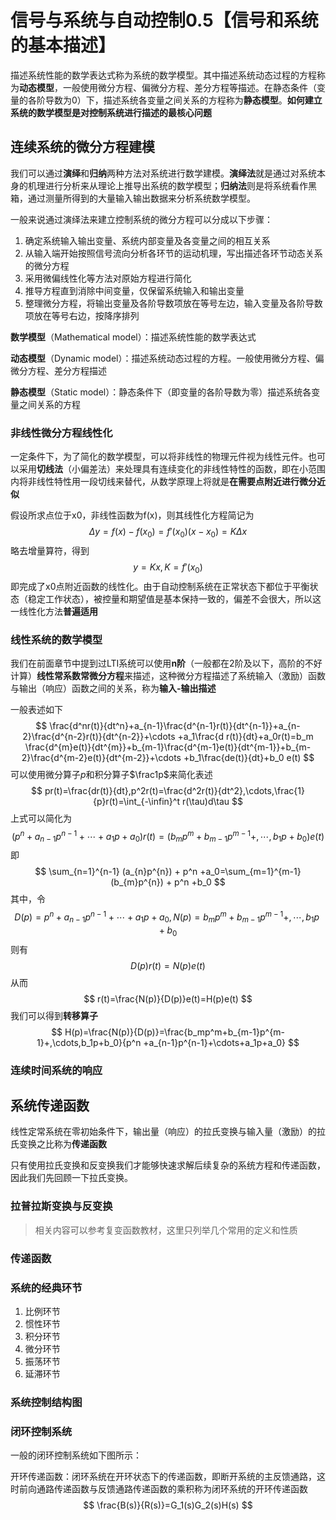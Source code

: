# 信号与系统与自动控制0.5【信号和系统的基本描述】

描述系统性能的数学表达式称为系统的数学模型。其中描述系统动态过程的方程称为**动态模型**，一般使用微分方程、偏微分方程、差分方程等描述。在静态条件（变量的各阶导数为0）下，描述系统各变量之间关系的方程称为**静态模型**。**如何建立系统的数学模型是对控制系统进行描述的最核心问题**

## 连续系统的微分方程建模

我们可以通过**演绎**和**归纳**两种方法对系统进行数学建模。**演绎法**就是通过对系统本身的机理进行分析来从理论上推导出系统的数学模型；**归纳法**则是将系统看作黑箱，通过测量所得到的大量输入输出数据来分析系统数学模型。

一般来说通过演绎法来建立控制系统的微分方程可以分成以下步骤：

1. 确定系统输入输出变量、系统内部变量及各变量之间的相互关系
2. 从输入端开始按照信号流向分析各环节的运动机理，写出描述各环节动态关系的微分方程
3. 采用微偏线性化等方法对原始方程进行简化
4. 推导方程直到消除中间变量，仅保留系统输入和输出变量
5. 整理微分方程，将输出变量及各阶导数项放在等号左边，输入变量及各阶导数项放在等号右边，按降序排列

**数学模型**（Mathematical model）：描述系统性能的数学表达式

**动态模型**（Dynamic model）：描述系统动态过程的方程。一般使用微分方程、偏微分方程、差分方程描述

**静态模型**（Static model）：静态条件下（即变量的各阶导数为零）描述系统各变量之间关系的方程

### 非线性微分方程线性化

一定条件下，为了简化的数学模型，可以将非线性的物理元件视为线性元件。也可以采用**切线法**（小偏差法）来处理具有连续变化的非线性特性的函数，即在小范围内将非线性特性用一段切线来替代，从数学原理上将就是**在需要点附近进行微分近似**

假设所求点位于x0，非线性函数为f(x)，则其线性化方程简记为
$$
\Delta y=f(x)-f(x_0)=f'(x_0)(x-x_0)=K\Delta x
$$
略去增量算符，得到
$$
y=Kx,K=f'(x_0)
$$
即完成了x0点附近函数的线性化。由于自动控制系统在正常状态下都位于平衡状态（稳定工作状态），被控量和期望值是基本保持一致的，偏差不会很大，所以这一线性化方法**普遍适用**

### 线性系统的数学模型

我们在前面章节中提到过LTI系统可以使用**n阶**（一般都在2阶及以下，高阶的不好计算）**线性常系数常微分方程**来描述，这种微分方程描述了系统输入（激励）函数与输出（响应）函数之间的关系，称为**输入-输出描述**

一般表述如下
$$
\frac{d^nr(t)}{dt^n}+a_{n-1}\frac{d^{n-1}r(t)}{dt^{n-1}}+a_{n-2}\frac{d^{n-2}r(t)}{dt^{n-2}}+\cdots +a_1\frac{d r(t)}{dt}+a_0r(t)=b_m \frac{d^{m}e(t)}{dt^{m}}+b_{m-1}\frac{d^{m-1}e(t)}{dt^{m-1}}+b_{m-2}\frac{d^{m-2}e(t)}{dt^{m-2}}+\cdots +b_1\frac{de(t)}{dt}+b_0 e(t)
$$
可以使用微分算子$p$和积分算子$\frac1p$来简化表述
$$
pr(t)=\frac{dr(t)}{dt},p^2r(t)=\frac{d^2r(t)}{dt^2},\cdots,\frac{1}{p}r(t)=\int_{-\infin}^t r(\tau)d\tau
$$
上式可以简化为
$$
(p^n +a_{n-1}p^{n-1}+\cdots+a_1p+a_0)r(t)=(b_mp^m+b_{m-1}p^{m-1}+,\cdots,b_1p+b_0)e(t)
$$
即
$$
\sum_{n=1}^{n-1} (a_{n}p^{n}) + p^n +a_0=\sum_{m=1}^{m-1} (b_{m}p^{n}) + p^n +b_0
$$
其中，令
$$
D(p)=p^n +a_{n-1}p^{n-1}+\cdots+a_1p+a_0,N(p)=b_mp^m+b_{m-1}p^{m-1}+,\cdots,b_1p+b_0
$$
则有
$$
D(p)r(t)=N(p)e(t)
$$
从而
$$
r(t)=\frac{N(p)}{D(p)}e(t)=H(p)e(t)
$$
我们可以得到**转移算子**
$$
H(p)=\frac{N(p)}{D(p)}=\frac{b_mp^m+b_{m-1}p^{m-1}+,\cdots,b_1p+b_0}{p^n +a_{n-1}p^{n-1}+\cdots+a_1p+a_0}
$$
















### 连续时间系统的响应











## 系统传递函数

线性定常系统在零初始条件下，输出量（响应）的拉氏变换与输入量（激励）的拉氏变换之比称为**传递函数**



只有使用拉氏变换和反变换我们才能够快速求解后续复杂的系统方程和传递函数，因此我们先回顾一下拉氏变换。

### 拉普拉斯变换与反变换

> 相关内容可以参考复变函数教材，这里只列举几个常用的定义和性质





### 传递函数







### 系统的经典环节





1. 比例环节
2. 惯性环节
3. 积分环节
4. 微分环节
5. 振荡环节
6. 延滞环节







### 系统控制结构图







### 闭环控制系统

一般的闭环控制系统如下图所示：





开环传递函数：闭环系统在开环状态下的传递函数，即断开系统的主反馈通路，这时前向通路传递函数与反馈通路传递函数的乘积称为闭环系统的开环传递函数
$$
\frac{B(s)}{R(s)}=G_1(s)G_2(s)H(s)
$$









